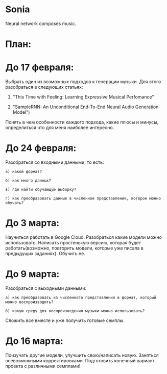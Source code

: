 # Sonia
Neural network composes music.

# План:

# До 17 февраля:
  Выбрать один из возможных подходов к генерации музыки. Для этого разобраться в следующих статьях:
  
  1) "This Time with Feeling: Learning Expressive Musical Perfomance" 
  
  2) "SampleRNN: An Unconditional End-To-End Neural Audio Generation Model")
  
  Понять в чем особенности каждого подхода, какие плюсы и минусы, определиться что для меня наиболее интересно.
# До 24 февраля:
  Разобраться со входными данными, то есть:
  
    a) какой формат?
    
    б) как много данных?
    
    в) где найти обучающую выборку?
    
    г) как преобразовать данные в численное представление, которое можно обучать?
# До 3 марта:
  Научиться работать в Google Cloud. Разобраться какие модели можно использовать. Написать простенькую версию, которая будет работать(возможно, повторить модели, которые уже писала в предыдущих заданиях). Обучить её.
# До 9 марта:
   Разобраться с выходными данными:
   
    a) как преобразовать из численного представления в формат, который можно воспроизводить?
    
    б) какую среду для воспроизведения музыки можно использовать?
    
   Сложить все вместе и уже получить готовые семплы.
# До 16 марта:
  Поизучать другие модели, улучшить свою/написать новую. Заняться всевозможными корректировками. Подготовить конечный вариант проекта с различными семплами!
